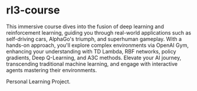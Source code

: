 # rl3-course

This immersive course dives into the fusion of deep learning and reinforcement learning, guiding you through real-world applications such as self-driving cars, AlphaGo's triumph, and superhuman gameplay. With a hands-on approach, you'll explore complex environments via OpenAI Gym, enhancing your understanding with TD Lambda, RBF networks, policy gradients, Deep Q-Learning, and A3C methods. Elevate your AI journey, transcending traditional machine learning, and engage with interactive agents mastering their environments.

Personal Learning Project.